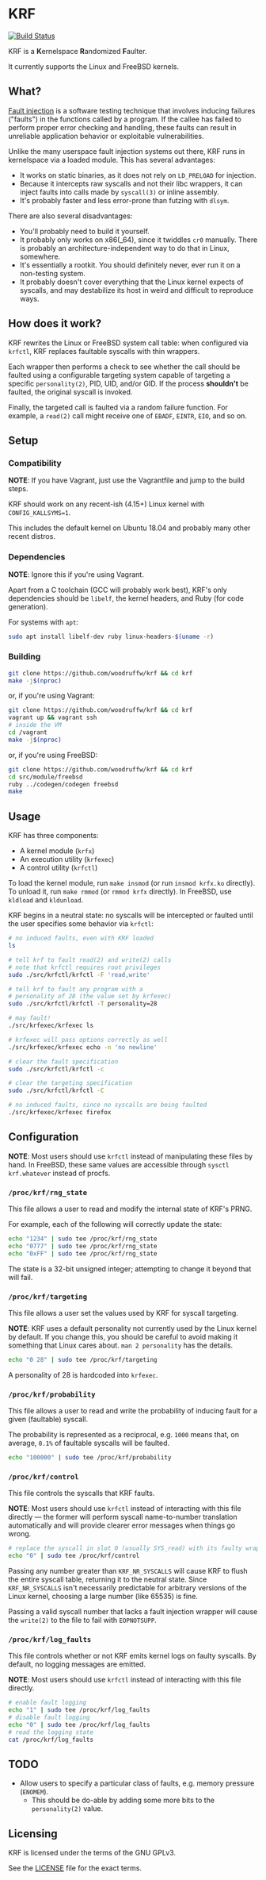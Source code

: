KRF
===

[![Build Status](https://travis-ci.com/trailofbits/krf.svg?branch=master)](https://travis-ci.com/trailofbits/krf)

KRF is a **K**ernelspace **R**andomized **F**aulter.

It currently supports the Linux and FreeBSD kernels.

## What?

[Fault injection](https://en.wikipedia.org/wiki/Fault_injection) is a software testing technique
that involves inducing failures ("faults") in the functions called by a program. If the callee
has failed to perform proper error checking and handling, these faults can result in unreliable
application behavior or exploitable vulnerabilities.

Unlike the many userspace fault injection systems out there, KRF runs in kernelspace
via a loaded module. This has several advantages:

* It works on static binaries, as it does not rely on `LD_PRELOAD` for injection.
* Because it intercepts raw syscalls and not their libc wrappers, it can inject faults
into calls made by `syscall(3)` or inline assembly.
* It's probably faster and less error-prone than futzing with `dlsym`.

There are also several disadvantages:

* You'll probably need to build it yourself.
* It probably only works on x86(_64), since it twiddles `cr0` manually. There is probably
an architecture-independent way to do that in Linux, somewhere.
* It's essentially a rootkit. You should definitely never, ever run it on a non-testing system.
* It probably doesn't cover everything that the Linux kernel expects of syscalls, and may
destabilize its host in weird and difficult to reproduce ways.

## How does it work?

KRF rewrites the Linux or FreeBSD system call table: when configured via `krfctl`, KRF replaces faultable
syscalls with thin wrappers.

Each wrapper then performs a check to see whether the call should be faulted using a configurable targeting system capable of targeting a specific `personality(2)`, PID, UID, and/or GID. If the process **shouldn't** be faulted, the original syscall is
invoked.

Finally, the targeted call is faulted via a random failure function. For example,
a `read(2)` call might receive one of `EBADF`, `EINTR`, `EIO`, and so on.

## Setup

### Compatibility

**NOTE**: If you have Vagrant, just use the Vagrantfile and jump to the build steps.

KRF should work on any recent-ish (4.15+) Linux kernel with `CONFIG_KALLSYMS=1`.

This includes the default kernel on Ubuntu 18.04 and probably many other recent distros.

### Dependencies

**NOTE**: Ignore this if you're using Vagrant.

Apart from a C toolchain (GCC will probably work best), KRF's only dependencies should be
`libelf`, the kernel headers, and Ruby (for code generation).

For systems with `apt`:

```bash
sudo apt install libelf-dev ruby linux-headers-$(uname -r)
```

### Building

```bash
git clone https://github.com/woodruffw/krf && cd krf
make -j$(nproc)
```

or, if you're using Vagrant:

```bash
git clone https://github.com/woodruffw/krf && cd krf
vagrant up && vagrant ssh
# inside the VM
cd /vagrant
make -j$(nproc)
```

or, if you're using FreeBSD:

```bash
git clone https://github.com/woodruffw/krf && cd krf
cd src/module/freebsd
ruby ../codegen/codegen freebsd
make
```

## Usage

KRF has three components:

* A kernel module (`krfx`)
* An execution utility (`krfexec`)
* A control utility (`krfctl`)

To load the kernel module, run `make insmod` (or run `insmod krfx.ko` directly). To unload
it, run `make rmmod` (or `rmmod krfx` directly). In FreeBSD, use `kldload` and `kldunload`.

KRF begins in a neutral state: no syscalls will be intercepted or faulted until the user
specifies some behavior via `krfctl`:

```bash
# no induced faults, even with KRF loaded
ls

# tell krf to fault read(2) and write(2) calls
# note that krfctl requires root privileges
sudo ./src/krfctl/krfctl -F 'read,write'

# tell krf to fault any program with a
# personality of 28 (the value set by krfexec)
sudo ./src/krfctl/krfctl -T personality=28

# may fault!
./src/krfexec/krfexec ls

# krfexec will pass options correctly as well
./src/krfexec/krfexec echo -n 'no newline'

# clear the fault specification
sudo ./src/krfctl/krfctl -c

# clear the targeting specification
sudo ./src/krfctl/krfctl -C

# no induced faults, since no syscalls are being faulted
./src/krfexec/krfexec firefox
```

## Configuration

**NOTE**: Most users should use `krfctl` instead of manipulating these files by hand.
In FreeBSD, these same values are accessible through `sysctl krf.whatever` instead of procfs.

### `/proc/krf/rng_state`

This file allows a user to read and modify the internal state of KRF's PRNG.

For example, each of the following will correctly update the state:

```bash
echo "1234" | sudo tee /proc/krf/rng_state
echo "0777" | sudo tee /proc/krf/rng_state
echo "0xFF" | sudo tee /proc/krf/rng_state
```

The state is a 32-bit unsigned integer; attempting to change it beyond that will fail.

### `/proc/krf/targeting`

This file allows a user set the values used by KRF for syscall
targeting.

**NOTE**: KRF uses a default personality not currently used by the Linux kernel by default. If you change
this, you should be careful to avoid making it something that Linux cares about. `man 2 personality`
has the details.

```bash
echo "0 28" | sudo tee /proc/krf/targeting
```

A personality of 28 is hardcoded into `krfexec`.

### `/proc/krf/probability`

This file allows a user to read and write the probability of inducing fault for a given
(faultable) syscall.

The probability is represented as a reciprocal, e.g. `1000` means that, on average, `0.1%` of
faultable syscalls will be faulted.

```bash
echo "100000" | sudo tee /proc/krf/probability
```

### `/proc/krf/control`

This file controls the syscalls that KRF faults.

**NOTE**: Most users should use `krfctl` instead of interacting with this file directly &mdash;
the former will perform syscall name-to-number translation automatically and will provide clearer
error messages when things go wrong.

```bash
# replace the syscall in slot 0 (usually SYS_read) with its faulty wrapper
echo "0" | sudo tee /proc/krf/control
```

Passing any number greater than `KRF_NR_SYSCALLS` will cause KRF to flush the entire syscall table,
returning it to the neutral state. Since `KRF_NR_SYSCALLS` isn't necessarily predictable for
arbitrary versions of the Linux kernel, choosing a large number (like 65535) is fine.

Passing a valid syscall number that lacks a fault injection wrapper will cause the `write(2)`
to the file to fail with `EOPNOTSUPP`.

### `/proc/krf/log_faults`

This file controls whether or not KRF emits kernel logs on faulty syscalls. By default, no
logging messages are emitted.

**NOTE**: Most users should use `krfctl` instead of interacting with this file directly.

```bash
# enable fault logging
echo "1" | sudo tee /proc/krf/log_faults
# disable fault logging
echo "0" | sudo tee /proc/krf/log_faults
# read the logging state
cat /proc/krf/log_faults
```

## TODO

* Allow users to specify a particular class of faults, e.g. memory pressure (`ENOMEM`).
  * This should be do-able by adding some more bits to the `personality(2)` value.

## Licensing

KRF is licensed under the terms of the GNU GPLv3.

See the [LICENSE](./LICENSE) file for the exact terms.

